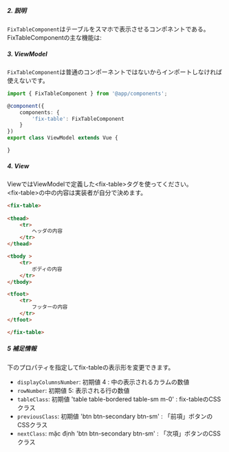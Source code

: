 ##### 2. 説明
`FixTableComponent`はテーブルをスマホで表示させるコンポネントである。  
FixTableComponentの主な機能は:


##### 3. ViewModel
`FixTableComponent`は普通のコンポーネントではないからインポートしなければ使えないです。

```typescript
import { FixTableComponent } from '@app/components';

@component({
    components: {
        'fix-table': FixTableComponent
    }
})
export class ViewModel extends Vue {

}
```
##### 4. View

ViewではViewModelで定義した&lt;fix-table&gt;タグを使ってください。  
&lt;fix-table&gt;の中の内容は実装者が自分で決めます。

```html
<fix-table>
      
<thead>
    <tr>
        ヘッダの内容
    </tr>
</thead>

<tbody >
    <tr>
        ボディの内容
    </tr>
</tbody>

<tfoot>
    <tr>
        フッターの内容
    </tr>
</tfoot>

</fix-table>
```

##### 5 補足情報

下のプロパティを指定してfix-tableの表示形を変更できます。
- `displayColumnsNumber`: 初期値 4 : 中の表示されるカラムの数値
- `rowNumber`: 初期値 5: 表示される行の数値
- `tableClass`: 初期値 'table table-bordered table-sm m-0' : fix-tableのCSSクラス
- `previousClass`: 初期値 'btn btn-secondary btn-sm' : 「前項」ボタンのCSSクラス
- `nextClass`: mặc định 'btn btn-secondary btn-sm' : 「次項」ボタンのCSSクラス

